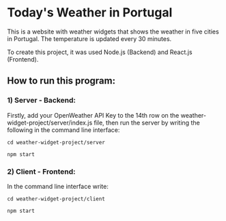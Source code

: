 # Today's Weather in Portugal 

This is a website with weather widgets that shows the weather in five cities in Portugal. The temperature is updated every 30 minutes.

To create this project, it was used Node.js (Backend) and React.js (Frontend).

## How to run this program:

### 1) Server - Backend:

Firstly, add your OpenWeather API Key to the 14th row on the weather-widget-project/server/index.js file, then run the server by writing the following in the command line interface:

`cd weather-widget-project/server`

`npm start`

### 2) Client - Frontend:

In the command line interface write:

`cd weather-widget-project/client`

`npm start`

